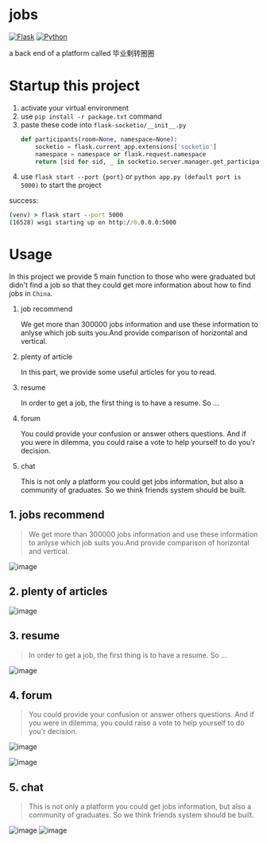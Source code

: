 # jobs
[![Flask](https://img.shields.io/badge/Flask-2.2.2-blue)](https://github.com/cgynb/jobs)
[![Python](https://img.shields.io/badge/python-3.9%20%7C%203.10-blue)](https://img.shields.io/badge/python-3.9%20%7C%203.10-blue)

a back end of a platform called 毕业剩转圈圈

# Startup this project

1. activate your virtual environment
2. use `pip install -r package.txt` command
3. paste these code into `flask-socketio/__init__.py`
    ```python
    def participants(room=None, namespace=None):
        socketio = flask.current_app.extensions['socketio']
        namespace = namespace or flask.request.namespace
        return [sid for sid, _ in socketio.server.manager.get_participants(namespace, room)]
    ```
4. use `flask start --port {port}` or `python app.py (default port is 5000)` to start the project

success: 

```cmd
(venv) > flask start --port 5000
(16528) wsgi starting up on http://0.0.0.0:5000
```
# Usage

In this project we provide 5 main function to those who were graduated but didn't find a job so that they could get more information about how to find jobs in `China`.

1. job recommend

   We get more than 300000 jobs information and use these information to anlyse which job suits you.And provide comparison of horizontal and vertical.

2. plenty of article

   In this part, we provide some useful articles for you to read. 

3. resume

   In order to get a job, the first thing is to have a resume. So ...

4. forum

   You could provide your confusion or answer others questions. And if you were in dilemma, you could raise a vote to help yourself to do you'r decision.

5. chat

   This is not only a platform you could get jobs information, but also a community of graduates. So we think friends system should be built.

## 1. jobs recommend

> We get more than 300000 jobs information and use these information to anlyse which job suits you.And provide comparison of horizontal and vertical.

![image](https://user-images.githubusercontent.com/94276865/186970347-ada7a868-d97e-4353-b972-0c9a107cc5b6.png)

## 2. plenty of articles

![image](https://user-images.githubusercontent.com/94276865/186973929-1e7dfa91-b9cc-4dc9-8321-6034f2b6a380.png)

## 3. resume

>  In order to get a job, the first thing is to have a resume. So ...

![image](https://user-images.githubusercontent.com/94276865/186973558-86ae8f19-3cfb-4f16-a405-4fe378ee5af3.png)

## 4. forum

> You could provide your confusion or answer others questions. And if you were in dilemma, you could raise a vote to help yourself to do you'r decision.

![image](https://user-images.githubusercontent.com/94276865/186974139-73bd4d96-9c66-4af0-adb4-a368470c531b.png)

![image](https://user-images.githubusercontent.com/94276865/186974199-94f5357a-34f9-49b3-ac70-0d70b6e30f58.png)

## 5. chat

> This is not only a platform you could get jobs information, but also a community of graduates. So we think friends system should be built.

![image](https://user-images.githubusercontent.com/94276865/186974537-43be2f55-1e7d-4306-916b-c0e32e986ccf.png)
![image](https://user-images.githubusercontent.com/94276865/186970347-ada7a868-d97e-4353-b972-0c9a107cc5b6.png)
